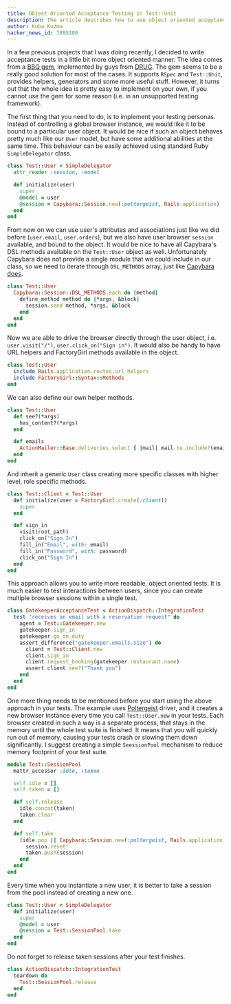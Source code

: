 ```yaml
---
title: Object Oriented Acceptance Testing in Test::Unit
description: The article describes how to use object oriented acceptance tests approach in Test::Unit (à la BBQ)
author: Kuba Kuźma
hacker_news_id: 7895100
---
```


In a few previous projects that I was doing recently, I decided to
write acceptance tests in a little bit more object oriented
manner. The idea comes from a
[BBQ gem](https://github.com/drugpl/bbq), implemented by guys from
[DRUG](http://drug.org.pl/). The gem seems to be a really good
solution for most of the cases. It supports `RSpec` and `Test::Unit`,
provides helpers, generators and some more useful stuff. However, it
turns out that the whole idea is pretty easy to implement on your own,
if you cannot use the gem for some reason (i.e. in an unsupported
testing framework).

The first thing that you need to do, is to implement your testing
personas. Instead of controlling a global browser instance, we would
like it to be bound to a particular user object. It would be nice if
such an object behaves pretty much like our `User` model, but have
some additional abilities at the same time. This behaviour can be
easily achieved using standard Ruby `SimpleDelegator` class.

~~~ ruby
class Test::User < SimpleDelegator
  attr_reader :session, :model

  def initialize(user)
    super
    @model = user
    @session = Capybara::Session.new(:poltergeist, Rails.application)
  end
end
~~~

From now on we can use user's attributes and associations just like we
did before (`user.email`, `user.orders`), but we also have user
browser `session` available, and bound to the object. It would be nice
to have all Capybara's DSL methods available on the `Test::User`
object as well. Unfortunately Capybara does not provide a single
module that we could include in our class, so we need to iterate
through `DSL_METHODS` array, just like
[Capybara does](https://github.com/jnicklas/capybara/blob/26f6c783a71b16e3ff82443bbca4e45bab3fa758/lib/capybara/dsl.rb#L49).

~~~ruby
class Test::User
  Capybara::Session::DSL_METHODS.each do |method|
    define_method method do |*args, &block|
      session.send method, *args, &block
    end
  end
end
~~~

Now we are able to drive the browser directly through the user object,
i.e. `user.visit("/")`, `user.click_on("Sign in")`. It would also be
handy to have URL helpers and FactoryGirl methods available in the
object.

~~~ruby
class Test::User
  include Rails.application.routes.url_helpers
  include FactoryGirl::Syntax::Methods
end
~~~

We can also define our own helper methods.

~~~ruby
class Test::User
  def see?(*args)
    has_content?(*args)
  end

  def emails
    ActionMailer::Base.deliveries.select { |mail| mail.to.include?(email) }
  end
end
~~~

And inherit a generic `User` class creating more specific classes with
higher level, role specific methods.

~~~ruby
class Test::Client < Test::User
  def initialize(user = FactoryGirl.create(:client))
    super
  end

  def sign_in
    visit(root_path)
    click_on("Sign In")
    fill_in("Email", with: email)
    fill_in("Password", with: password)
    click_on("Sign In")
  end
end
~~~

This approach allows you to write more readable, object oriented
tests. It is much easier to test interactions between users, since
you can create multiple browser sessions within a single test.

~~~ruby
class GatekeeperAcceptanceTest < ActionDispatch::IntegrationTest
  test "receives an email with a reservation request" do
    agent = Test::Gatekeeper.new
    gatekeeper.sign_in
    gatekeeper.go_on_duty
    assert_difference("gatekeeper.emails.size") do
      client = Test::Client.new
      client.sign_in
      client.request_booking(gatekeeper.restaurant.name)
      assert client.see?("Thank you")
    end
  end
end
~~~

One more thing needs to be mentioned before you start using the above
approach in your tests. The example uses
[Poltergeist](https://github.com/teampoltergeist/poltergeist) driver,
and it creates a new browser instance every time you call
`Test::User.new` in your tests. Each browser created in such a way is
a separate process, that stays in the memory until the whole test
suite is finished. It means that you will quickly run out of memory,
causing your tests crash or slowing them down significantly. I suggest
creating a simple `SeessionPool` mechanism to reduce memory footprint
of your test suite.

~~~ruby
module Test::SessionPool
  mattr_accessor :idle, :taken

  self.idle = []
  self.taken = []

  def self.release
    idle.concat(taken)
    taken.clear
  end

  def self.take
    (idle.pop || Capybara::Session.new(:poltergeist, Rails.application)).tap do |session|
      session.reset!
      taken.push(session)
    end
  end
end
~~~

Every time when you instantiate a new user, it is better to take a
session from the pool instead of creating a new one.

~~~ruby
class Test::User < SimpleDelegator
  def initialize(user)
    super
    @model = user
    @session = Test::SessionPool.take
  end
end
~~~

Do not forget to release taken sessions after your test finishes.

~~~ruby
class ActionDispatch::IntegrationTest
  teardown do
    Test::SessionPool.release
  end
end
~~~
